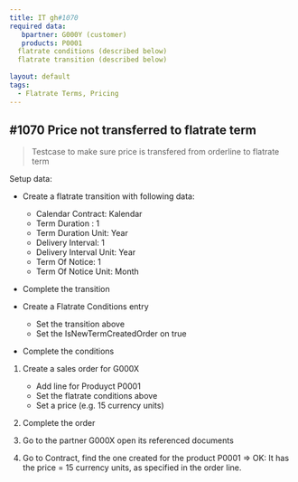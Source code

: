 ```yaml
---
title: IT gh#1070
required data:
   bpartner: G000Y (customer) 
   products: P0001 
  flatrate conditions (described below)
  flatrate transition (described below)
   
layout: default
tags:
  - Flatrate Terms, Pricing
---
```

## #1070 Price not transferred to flatrate term

> Testcase to make sure price is transfered from orderline to flatrate term


Setup data:
* Create a flatrate transition with following data:
    * Calendar Contract: Kalendar
    * Term Duration : 1
    * Term Duration Unit: Year
    * Delivery Interval: 1
    * Delivery Interval Unit: Year
    * Term Of Notice: 1
    * Term Of Notice Unit: Month
* Complete the transition

* Create a Flatrate Conditions entry 
    * Set the transition above
    * Set the IsNewTermCreatedOrder on true
* Complete the conditions




1. Create a sales order for G000X
    * Add line for Produyct P0001 
    * Set the flatrate conditions above
    * Set a price (e.g. 15 currency units)
    
2. Complete the order

3. Go to the partner G000X open its referenced documents
4. Go to Contract, find the one created for the product P0001
    => OK: It has the price = 15 currency units, as specified in the order line.
